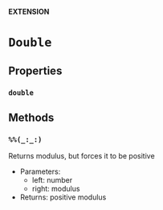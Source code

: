 **EXTENSION**

# `Double`

## Properties
### `double`

## Methods
### `%%(_:_:)`

Returns modulus, but forces it to be positive
- Parameters:
  - left: number
  - right: modulus
- Returns: positive modulus
